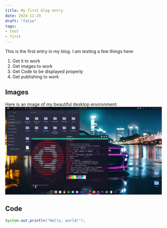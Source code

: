```yaml
---
title: My first blog entry
date: 2024-11-29
draft: "false"
tags:
- test
- first
---
```


This is the first entry in my blog. I am testing a few things here:
1. Get it to work
2. Get images to work
3. Get Code to be displayed properly
4. Get publishing to work
## Images
Here is an image of my beautiful desktop environment:
![gnome-desktop](my-gnome-desktop.png)
## Code
```java
System.out.println("Hello, world!");
```